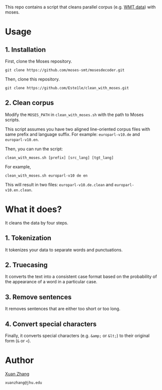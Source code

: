 This repo contains a script that cleans parallel corpus (e.g. [WMT data](https://www2.statmt.org/wmt23/)) with moses.

# Usage
## 1. Installation
First, clone the Moses repository.
```
git clone https://github.com/moses-smt/mosesdecoder.git
```
Then, clone this repository.
```
git clone https://github.com/Este1le/clean_with_moses.git
```
## 2. Clean corpus
Modify the `MOSES_PATH` in `clean_with_moses.sh` with the path to Moses scripts.

This script assumes you have two aligned line-oriented corpus files with same prefix and language suffix.
For example: `europarl-v10.de` and `europarl-v10.en`.

Then, you can run the script:
```
clean_with_moses.sh [prefix] [src_lang] [tgt_lang]
```
For example,
```
clean_with_moses.sh europarl-v10 de en
```
This will result in two files: `europarl-v10.de.clean` and `europarl-v10.en.clean`.

# What it does?
It cleans the data by four steps.
## 1. Tokenization
It tokenizes your data to separate words and punctuations.

## 2. Truecasing
It converts the text into a consistent case format based on the probability of the appearance of a word in a particular case.

## 3. Remove sentences
It removes sentences that are either too short or too long.

## 4. Convert special characters
Finally, it converts special characters (e.g. `&amp;` or `&lt;`) to their original form (`&` or `<`).

# Author
[Xuan Zhang](https://www.cs.jhu.edu/~xzhan138/)

`xuanzhang@jhu.edu`